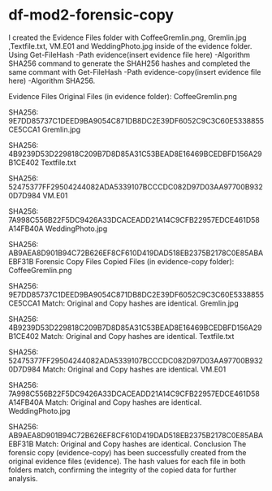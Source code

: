 # df-mod2-forensic-copy
I created the Evidence Files folder with CoffeeGremlin.png, Gremlin.jpg ,Textfile.txt, VM.E01 and WeddingPhoto.jpg inside of the evidence folder. Using Get-FileHash -Path evidence\(insert evidence file here)  -Algorithm SHA256 command to generate the SHAH256 hashes and completed the same commant with Get-FileHash -Path evidence-copy\(insert evidence file here) -Algorithm SHA256. 


Evidence Files
Original Files (in evidence folder):
CoffeeGremlin.png

SHA256: 9E7DD85737C1DEED9BA9054C871DB8DC2E39DF6052C9C3C60E5338855CE5CCA1
Gremlin.jpg

SHA256: 4B9239D53D229818C209B7D8D85A31C53BEAD8E16469BCEDBFD156A29B1CE402
Textfile.txt

SHA256: 52475377FF29504244082ADA5339107BCCCDC082D97D03AA97700B9320D7D984
VM.E01

SHA256: 7A998C556B22F5DC9426A33DCACEADD21A14C9CFB22957EDCE461D58A14FB40A
WeddingPhoto.jpg

SHA256: AB9AEA8D901B94C72B626EF8CF610D419DAD518EB2375B2178C0E85ABAEBF31B
Forensic Copy Files
Copied Files (in evidence-copy folder):
CoffeeGremlin.png

SHA256: 9E7DD85737C1DEED9BA9054C871DB8DC2E39DF6052C9C3C60E5338855CE5CCA1
Match: Original and Copy hashes are identical.
Gremlin.jpg

SHA256: 4B9239D53D229818C209B7D8D85A31C53BEAD8E16469BCEDBFD156A29B1CE402
Match: Original and Copy hashes are identical.
Textfile.txt

SHA256: 52475377FF29504244082ADA5339107BCCCDC082D97D03AA97700B9320D7D984
Match: Original and Copy hashes are identical.
VM.E01

SHA256: 7A998C556B22F5DC9426A33DCACEADD21A14C9CFB22957EDCE461D58A14FB40A
Match: Original and Copy hashes are identical.
WeddingPhoto.jpg

SHA256: AB9AEA8D901B94C72B626EF8CF610D419DAD518EB2375B2178C0E85ABAEBF31B
Match: Original and Copy hashes are identical.
Conclusion
The forensic copy (evidence-copy) has been successfully created from the original evidence files (evidence). The hash values for each file in both folders match, confirming the integrity of the copied data for further analysis.
